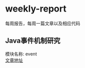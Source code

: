 # weekly-report
每周报告，每周一篇文章以及相应代码
## Java事件机制研究
模块名称: event 
<br/>[文章地址](http://mp.toutiao.com/preview_article/?pgc_id=6791992140667814414)